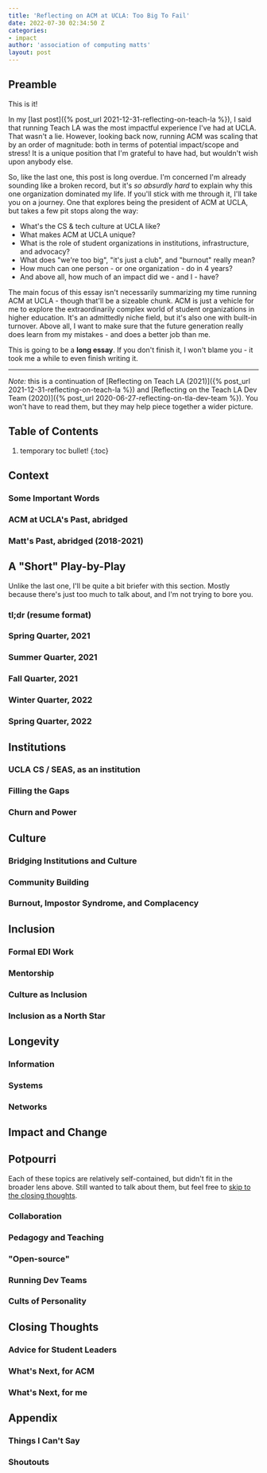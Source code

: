 ```yaml
---
title: 'Reflecting on ACM at UCLA: Too Big To Fail'
date: 2022-07-30 02:34:50 Z
categories:
- impact
author: 'association of computing matts'
layout: post
---
```


## Preamble

This is it!

In my [last post]({% post_url 2021-12-31-reflecting-on-teach-la %}), I said that running Teach LA was the most impactful experience I've had at UCLA. That wasn't a lie. However, looking back now, running ACM was scaling that by an order of magnitude: both in terms of potential impact/scope and stress! It is a unique position that I'm grateful to have had, but wouldn't wish upon anybody else.

So, like the last one, this post is long overdue. I'm concerned I'm already sounding like a broken record, but it's *so absurdly hard* to explain why this one organization dominated my life. If you'll stick with me through it, I'll take you on a journey. One that explores being the president of ACM at UCLA, but takes a few pit stops along the way:

- What's the CS & tech culture at UCLA like?
- What makes ACM at UCLA unique?
- What is the role of student organizations in institutions, infrastructure, and advocacy?
- What does "we're too big", "it's just a club", and "burnout" really mean?
- How much can one person - or one organization - do in 4 years?
- And above all, how much of an impact did we - and I - have?

The main focus of this essay isn't necessarily summarizing my time running ACM at UCLA - though that'll be a sizeable chunk. ACM is just a vehicle for me to explore the extraordinarily complex world of student organizations in higher education. It's an admittedly niche field, but it's also one with built-in turnover. Above all, I want to make sure that the future generation really does learn from my mistakes - and does a better job than me.

This is going to be a **long essay**. If you don't finish it, I won't blame you - it took me a while to even finish writing it.

----

*Note:* this is a continuation of [Reflecting on Teach LA (2021)]({% post_url 2021-12-31-reflecting-on-teach-la %}) and [Reflecting on the Teach LA Dev Team (2020)]({% post_url 2020-06-27-reflecting-on-tla-dev-team %}). You won't have to read them, but they may help piece together a wider picture.

## Table of Contents

1. temporary toc bullet!
{:toc}

## Context

### Some Important Words

### ACM at UCLA's Past, abridged

### Matt's Past, abridged (2018-2021)

## A "Short" Play-by-Play

Unlike the last one, I'll be quite a bit briefer with this section. Mostly because there's just too much to talk about, and I'm not trying to bore you.

### tl;dr (resume format)

### Spring Quarter, 2021

### Summer Quarter, 2021

### Fall Quarter, 2021

### Winter Quarter, 2022

### Spring Quarter, 2022

## Institutions

### UCLA CS / SEAS, as an institution

### Filling the Gaps

### Churn and Power

## Culture

### Bridging Institutions and Culture

### Community Building

### Burnout, Impostor Syndrome, and Complacency

## Inclusion

### Formal EDI Work

### Mentorship

### Culture as Inclusion

### Inclusion as a North Star

## Longevity

### Information

### Systems

### Networks

## Impact and Change

## Potpourri

Each of these topics are relatively self-contained, but didn't fit in the broader lens above. Still wanted to talk about them, but feel free to [skip to the closing thoughts](#closing-thoughts).

### Collaboration

### Pedagogy and Teaching

### "Open-source"

### Running Dev Teams

### Cults of Personality

## Closing Thoughts

### Advice for Student Leaders

### What's Next, for ACM

### What's Next, for me

## Appendix

### Things I Can't Say

### Shoutouts
